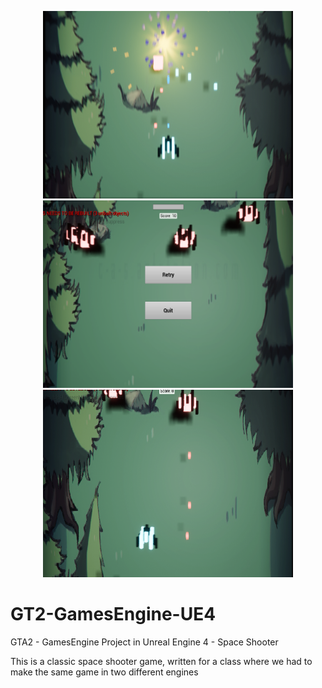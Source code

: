 <p align="center">
  <img width="400" height="300" src="1.png">
  <img width="400" height="300" src="2.png">
  <img width="400" height="300" src="3.png">
</p>

# GT2-GamesEngine-UE4
GTA2 - GamesEngine Project in Unreal Engine 4 - Space Shooter

This is a classic space shooter game, written for a class where we had to make the same game in two different engines
